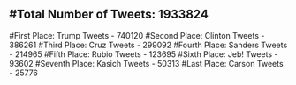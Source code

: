 #Total Number of Tweets: 1933824 
---
#First Place: Trump Tweets - 740120
#Second Place: Clinton Tweets - 386261
#Third Place: Cruz Tweets - 299092
#Fourth Place: Sanders Tweets - 214965
#Fifth Place: Rubio Tweets - 123695
#Sixth Place: Jeb! Tweets - 93602
#Seventh Place: Kasich Tweets - 50313
#Last Place: Carson Tweets - 25776
